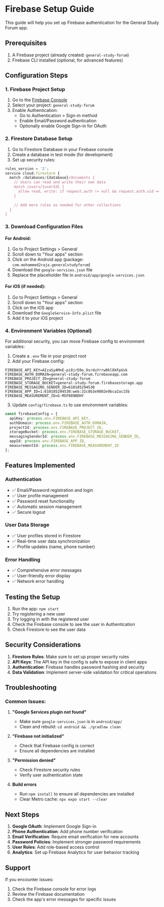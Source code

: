 # Firebase Setup Guide

This guide will help you set up Firebase authentication for the General Study Forum app.

## Prerequisites

1. A Firebase project (already created: `general-study-forum`)
2. Firebase CLI installed (optional, for advanced features)

## Configuration Steps

### 1. Firebase Project Setup

1. Go to the [Firebase Console](https://console.firebase.google.com/)
2. Select your project: `general-study-forum`
3. Enable Authentication:
   - Go to Authentication > Sign-in method
   - Enable Email/Password authentication
   - Optionally enable Google Sign-in for OAuth

### 2. Firestore Database Setup

1. Go to Firestore Database in your Firebase console
2. Create a database in test mode (for development)
3. Set up security rules:

```javascript
rules_version = '2';
service cloud.firestore {
  match /databases/{database}/documents {
    // Users can read and write their own data
    match /users/{userId} {
      allow read, write: if request.auth != null && request.auth.uid == userId;
    }
    
    // Add more rules as needed for other collections
  }
}
```

### 3. Download Configuration Files

#### For Android:
1. Go to Project Settings > General
2. Scroll down to "Your apps" section
3. Click on the Android app (package: `com.mohammed2raja.generalstudyforum`)
4. Download the `google-services.json` file
5. Replace the placeholder file in `android/app/google-services.json`

#### For iOS (if needed):
1. Go to Project Settings > General
2. Scroll down to "Your apps" section
3. Click on the iOS app
4. Download the `GoogleService-Info.plist` file
5. Add it to your iOS project

### 4. Environment Variables (Optional)

For additional security, you can move Firebase config to environment variables:

1. Create a `.env` file in your project root
2. Add your Firebase config:

```env
FIREBASE_API_KEY=AIzaSyAMnE-pi8jrE0o_OsrduYrrw0kl8kFpUsk
FIREBASE_AUTH_DOMAIN=general-study-forum.firebaseapp.com
FIREBASE_PROJECT_ID=general-study-forum
FIREBASE_STORAGE_BUCKET=general-study-forum.firebasestorage.app
FIREBASE_MESSAGING_SENDER_ID=610185294530
FIREBASE_APP_ID=1:610185294530:web:32c8b3e9802e9bca2ac15b
FIREBASE_MEASUREMENT_ID=G-MSF089BDHY
```

3. Update `config/firebase.ts` to use environment variables:

```typescript
const firebaseConfig = {
  apiKey: process.env.FIREBASE_API_KEY,
  authDomain: process.env.FIREBASE_AUTH_DOMAIN,
  projectId: process.env.FIREBASE_PROJECT_ID,
  storageBucket: process.env.FIREBASE_STORAGE_BUCKET,
  messagingSenderId: process.env.FIREBASE_MESSAGING_SENDER_ID,
  appId: process.env.FIREBASE_APP_ID,
  measurementId: process.env.FIREBASE_MEASUREMENT_ID
};
```

## Features Implemented

### Authentication
- ✅ Email/Password registration and login
- ✅ User profile management
- ✅ Password reset functionality
- ✅ Automatic session management
- ✅ Secure logout

### User Data Storage
- ✅ User profiles stored in Firestore
- ✅ Real-time user data synchronization
- ✅ Profile updates (name, phone number)

### Error Handling
- ✅ Comprehensive error messages
- ✅ User-friendly error display
- ✅ Network error handling

## Testing the Setup

1. Run the app: `npm start`
2. Try registering a new user
3. Try logging in with the registered user
4. Check the Firebase console to see the user in Authentication
5. Check Firestore to see the user data

## Security Considerations

1. **Firestore Rules**: Make sure to set up proper security rules
2. **API Keys**: The API key in the config is safe to expose in client apps
3. **Authentication**: Firebase handles password hashing and security
4. **Data Validation**: Implement server-side validation for critical operations

## Troubleshooting

### Common Issues:

1. **"Google Services plugin not found"**
   - Make sure `google-services.json` is in `android/app/`
   - Clean and rebuild: `cd android && ./gradlew clean`

2. **"Firebase not initialized"**
   - Check that Firebase config is correct
   - Ensure all dependencies are installed

3. **"Permission denied"**
   - Check Firestore security rules
   - Verify user authentication state

4. **Build errors**
   - Run `npm install` to ensure all dependencies are installed
   - Clear Metro cache: `npx expo start --clear`

## Next Steps

1. **Google OAuth**: Implement Google Sign-in
2. **Phone Authentication**: Add phone number verification
3. **Email Verification**: Require email verification for new accounts
4. **Password Policies**: Implement stronger password requirements
5. **User Roles**: Add role-based access control
6. **Analytics**: Set up Firebase Analytics for user behavior tracking

## Support

If you encounter issues:
1. Check the Firebase console for error logs
2. Review the Firebase documentation
3. Check the app's error messages for specific issues 